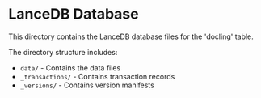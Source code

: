 # LanceDB Database

This directory contains the LanceDB database files for the 'docling' table.

The directory structure includes:
- `data/` - Contains the data files
- `_transactions/` - Contains transaction records
- `_versions/` - Contains version manifests